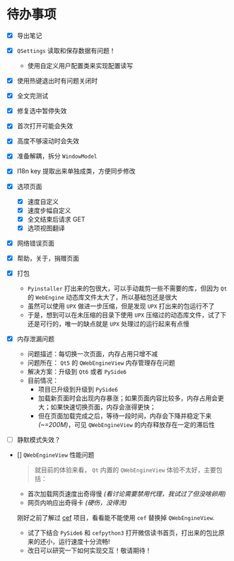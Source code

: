 # 待办事项

- [x] 导出笔记

- [x] `QSettings` 读取和保存数据有问题！
    - 使用自定义用户配置类来实现配置读写

- [x] 使用热键退出时有问题关闭时

- [x] 全文完测试

- [x] 修复选中暂停失效

- [x] 首次打开可能会失效

- [x] 高度不够滚动时会失效

- [x] 准备解耦，拆分 `WindowModel`

- [x] I18n key 提取出来单独成类，方便同步修改

- [x] 选项页面
    - [x] 速度自定义
    - [x] 速度步幅自定义
    - [x] 全文结束后请求 GET
    - [x] 选项视图翻译

- [x] 网络错误页面

- [x] 帮助，关于，捐赠页面

- [x] 打包
    - `Pyinstaller` 打出来的包很大，可以手动裁剪一些不需要的库，但因为 `Qt` 的 `WebEngine` 动态库文件太大了，所以基础包还是很大
    - 虽然可以使用 `UPX` 做进一步压缩，但是发现 `UPX` 打出来的包运行不了
    - 于是，想到可以在未压缩的目录下使用 `UPX` 压缩过的动态库文件，试了下还是可行的，唯一的缺点就是 `UPX` 处理过的运行起来有点慢

- [x] 内存泄漏问题
  - 问题描述：每切换一次页面，内存占用只增不减
  - 问题所在： `Qt5` 的 `QWebEngineView` 内存管理存在问题
  - 解决方案：升级到 `Qt6` 或者 `PySide6`
  - 目前情况：
    - 项目已升级到升级到 `PySide6`
    - 加载新页面时会出现内存暴涨；如果页面内容比较多，内存占用会更大；如果快速切换页面，内存会涨得更快；
    - 但在页面加载完成之后，等待一段时间，内存会下降并稳定下来 *(~=200M)*，可见 `QWebEngineView` 的内存释放存在一定的滞后性

- [ ] 静默模式失效？

- [] `QWebEngineView` 性能问题
  > 就目前的体验来看， `Qt` 内置的 `QWebEngineView` 体验不太好，主要包括：
  - 首次加载网页速度出奇得慢 *(看讨论需要禁用代理，我试过了但没啥卵用)*
  - 网页内响应出奇得卡 *(硬伤，没得洗)*

  刚好之前了解过 [cef](https://bitbucket.org/chromiumembedded/cef/src/master/) 项目，看看能不能使用 `cef` 替换掉 `QWebEngineView`.
  - 试了下结合 `PySide6` 和 `cefpython3` 打开微信读书首页，打出来的包比原来的还小，运行速度十分流畅!
  - 改日可以研究一下如何实现交互！敬请期待！
